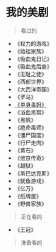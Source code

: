 # 我的美剧

> 看过的
- 《权力的游戏》
- 《始祖家族》
- 《吸血鬼日记》
- 《吸血鬼后裔》
- 《无耻之徒》
- 《西部世界》
- 《大西洋帝国》
- 《罗马》
- [《单身毒妈》](weeds.md)
- 《浴血黑帮》
- 《黑帆》
- 《绝命毒师》
- 《僵尸国度》
- 《行尸走肉》
- 《黄石》
- 《维京传奇》
- 《越狱》
- 《斯巴达克斯》
- 《鱿鱼游戏》
- 《亿万》
- 《纸牌屋》
- 《野兽家族》


> 正在看的
- 《王冠》
    

> 准备看的